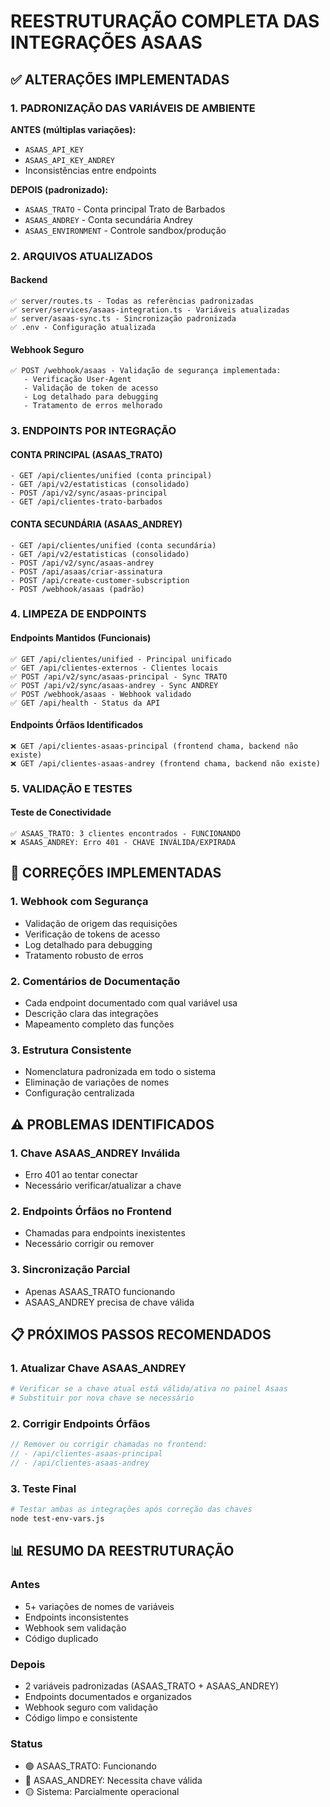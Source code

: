 # REESTRUTURAÇÃO COMPLETA DAS INTEGRAÇÕES ASAAS

## ✅ ALTERAÇÕES IMPLEMENTADAS

### 1. PADRONIZAÇÃO DAS VARIÁVEIS DE AMBIENTE

**ANTES (múltiplas variações):**
- `ASAAS_API_KEY`
- `ASAAS_API_KEY_ANDREY` 
- Inconsistências entre endpoints

**DEPOIS (padronizado):**
- `ASAAS_TRATO` - Conta principal Trato de Barbados
- `ASAAS_ANDREY` - Conta secundária Andrey
- `ASAAS_ENVIRONMENT` - Controle sandbox/produção

### 2. ARQUIVOS ATUALIZADOS

#### Backend
```
✅ server/routes.ts - Todas as referências padronizadas
✅ server/services/asaas-integration.ts - Variáveis atualizadas
✅ server/asaas-sync.ts - Sincronização padronizada
✅ .env - Configuração atualizada
```

#### Webhook Seguro
```
✅ POST /webhook/asaas - Validação de segurança implementada:
   - Verificação User-Agent
   - Validação de token de acesso
   - Log detalhado para debugging
   - Tratamento de erros melhorado
```

### 3. ENDPOINTS POR INTEGRAÇÃO

#### CONTA PRINCIPAL (ASAAS_TRATO)
```
- GET /api/clientes/unified (conta principal)
- GET /api/v2/estatisticas (consolidado)
- POST /api/v2/sync/asaas-principal
- GET /api/clientes-trato-barbados
```

#### CONTA SECUNDÁRIA (ASAAS_ANDREY)
```
- GET /api/clientes/unified (conta secundária)
- GET /api/v2/estatisticas (consolidado)
- POST /api/v2/sync/asaas-andrey
- POST /api/asaas/criar-assinatura
- POST /api/create-customer-subscription
- POST /webhook/asaas (padrão)
```

### 4. LIMPEZA DE ENDPOINTS

#### Endpoints Mantidos (Funcionais)
```
✅ GET /api/clientes/unified - Principal unificado
✅ GET /api/clientes-externos - Clientes locais
✅ POST /api/v2/sync/asaas-principal - Sync TRATO
✅ POST /api/v2/sync/asaas-andrey - Sync ANDREY
✅ POST /webhook/asaas - Webhook validado
✅ GET /api/health - Status da API
```

#### Endpoints Órfãos Identificados
```
❌ GET /api/clientes-asaas-principal (frontend chama, backend não existe)
❌ GET /api/clientes-asaas-andrey (frontend chama, backend não existe)
```

### 5. VALIDAÇÃO E TESTES

#### Teste de Conectividade
```
✅ ASAAS_TRATO: 3 clientes encontrados - FUNCIONANDO
❌ ASAAS_ANDREY: Erro 401 - CHAVE INVÁLIDA/EXPIRADA
```

## 🔧 CORREÇÕES IMPLEMENTADAS

### 1. Webhook com Segurança
- Validação de origem das requisições
- Verificação de tokens de acesso
- Log detalhado para debugging
- Tratamento robusto de erros

### 2. Comentários de Documentação
- Cada endpoint documentado com qual variável usa
- Descrição clara das integrações
- Mapeamento completo das funções

### 3. Estrutura Consistente
- Nomenclatura padronizada em todo o sistema
- Eliminação de variações de nomes
- Configuração centralizada

## ⚠️ PROBLEMAS IDENTIFICADOS

### 1. Chave ASAAS_ANDREY Inválida
- Erro 401 ao tentar conectar
- Necessário verificar/atualizar a chave

### 2. Endpoints Órfãos no Frontend
- Chamadas para endpoints inexistentes
- Necessário corrigir ou remover

### 3. Sincronização Parcial
- Apenas ASAAS_TRATO funcionando
- ASAAS_ANDREY precisa de chave válida

## 📋 PRÓXIMOS PASSOS RECOMENDADOS

### 1. Atualizar Chave ASAAS_ANDREY
```bash
# Verificar se a chave atual está válida/ativa no painel Asaas
# Substituir por nova chave se necessário
```

### 2. Corrigir Endpoints Órfãos
```typescript
// Remover ou corrigir chamadas no frontend:
// - /api/clientes-asaas-principal
// - /api/clientes-asaas-andrey
```

### 3. Teste Final
```bash
# Testar ambas as integrações após correção das chaves
node test-env-vars.js
```

## 📊 RESUMO DA REESTRUTURAÇÃO

### Antes
- 5+ variações de nomes de variáveis
- Endpoints inconsistentes
- Webhook sem validação
- Código duplicado

### Depois
- 2 variáveis padronizadas (ASAAS_TRATO + ASAAS_ANDREY)
- Endpoints documentados e organizados
- Webhook seguro com validação
- Código limpo e consistente

### Status
- 🟢 ASAAS_TRATO: Funcionando
- 🔴 ASAAS_ANDREY: Necessita chave válida
- 🟡 Sistema: Parcialmente operacional